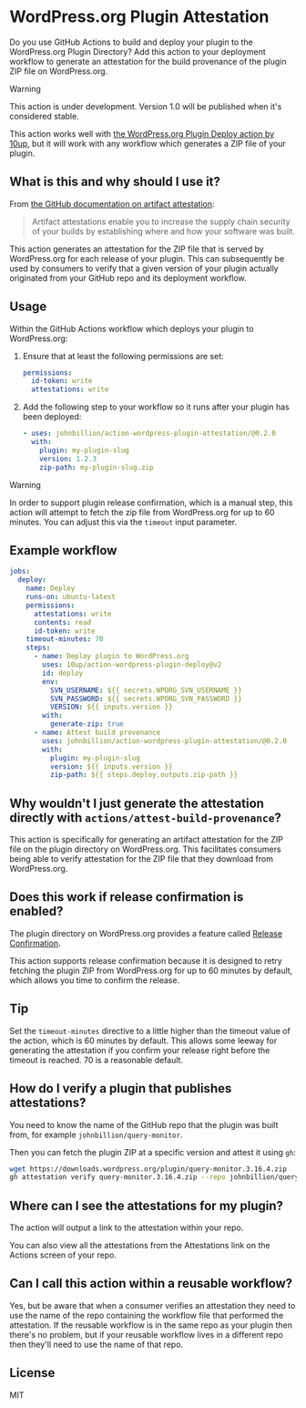 # WordPress.org Plugin Attestation

Do you use GitHub Actions to build and deploy your plugin to the WordPress.org Plugin Directory? Add this action to your deployment workflow to generate an attestation for the build provenance of the plugin ZIP file on WordPress.org.

> [!WARNING]
> This action is under development. Version 1.0 will be published when it's considered stable.

This action works well with [the WordPress.org Plugin Deploy action by 10up](https://github.com/marketplace/actions/wordpress-plugin-deploy), but it will work with any workflow which generates a ZIP file of your plugin.

## What is this and why should I use it?

From [the GitHub documentation on artifact attestation](https://docs.github.com/en/actions/security-for-github-actions/using-artifact-attestations/using-artifact-attestations-to-establish-provenance-for-builds):

> Artifact attestations enable you to increase the supply chain security of your builds by establishing where and how your software was built.

This action generates an attestation for the ZIP file that is served by WordPress.org for each release of your plugin. This can subsequently be used by consumers to verify that a given version of your plugin actually originated from your GitHub repo and its deployment workflow.

## Usage

Within the GitHub Actions workflow which deploys your plugin to WordPress.org:

1. Ensure that at least the following permissions are set:

   ```yaml
   permissions:
     id-token: write
     attestations: write
   ```

2. Add the following step to your workflow so it runs after your plugin has been deployed:

   ```yaml
   - uses: johnbillion/action-wordpress-plugin-attestation/@0.2.0
     with:
       plugin: my-plugin-slug
       version: 1.2.3
       zip-path: my-plugin-slug.zip
   ```

> [!WARNING]
> In order to support plugin release confirmation, which is a manual step, this action will attempt to fetch the zip file from WordPress.org for up to 60 minutes. You can adjust this via the `timeout` input parameter.

## Example workflow

```yaml
jobs:
  deploy:
    name: Deploy
    runs-on: ubuntu-latest
    permissions:
      attestations: write
      contents: read
      id-token: write
    timeout-minutes: 70
    steps:
      - name: Deploy plugin to WordPress.org
        uses: 10up/action-wordpress-plugin-deploy@v2
        id: deploy
        env:
          SVN_USERNAME: ${{ secrets.WPORG_SVN_USERNAME }}
          SVN_PASSWORD: ${{ secrets.WPORG_SVN_PASSWORD }}
          VERSION: ${{ inputs.version }}
        with:
          generate-zip: true
      - name: Attest build provenance
        uses: johnbillion/action-wordpress-plugin-attestation/@0.2.0
        with:
          plugin: my-plugin-slug
          version: ${{ inputs.version }}
          zip-path: ${{ steps.deploy.outputs.zip-path }}
```

## Why wouldn't I just generate the attestation directly with `actions/attest-build-provenance`?

This action is specifically for generating an artifact attestation for the ZIP file on the plugin directory on WordPress.org. This facilitates consumers being able to verify attestation for the ZIP file that they download from WordPress.org.

## Does this work if release confirmation is enabled?

The plugin directory on WordPress.org provides a feature called [Release Confirmation](https://developer.wordpress.org/plugins/wordpress-org/release-confirmation-emails/).

This action supports release confirmation because it is designed to retry fetching the plugin ZIP from WordPress.org for up to 60 minutes by default, which allows you time to confirm the release.

## Tip

Set the `timeout-minutes` directive to a little higher than the timeout value of the action, which is 60 minutes by default. This allows some leeway for generating the attestation if you confirm your release right before the timeout is reached. 70 is a reasonable default.

## How do I verify a plugin that publishes attestations?

You need to know the name of the GitHub repo that the plugin was built from, for example `johnbillion/query-monitor`.

Then you can fetch the plugin ZIP at a specific version and attest it using `gh`:

```sh
wget https://downloads.wordpress.org/plugin/query-monitor.3.16.4.zip
gh attestation verify query-monitor.3.16.4.zip --repo johnbillion/query-monitor
```

## Where can I see the attestations for my plugin?

The action will output a link to the attestation within your repo.

You can also view all the attestations from the Attestations link on the Actions screen of your repo.

## Can I call this action within a reusable workflow?

Yes, but be aware that when a consumer verifies an attestation they need to use the name of the repo containing the workflow file that performed the attestation. If the reusable workflow is in the same repo as your plugin then there's no problem, but if your reusable workflow lives in a different repo then they'll need to use the name of that repo.

## License

MIT
